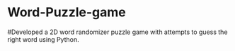 # Word-Puzzle-game
#Developed a 2D word randomizer puzzle game with attempts to guess the right word using Python.
